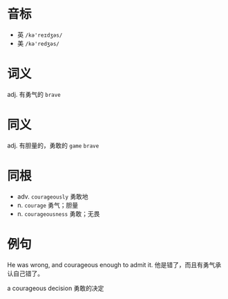 # 音标

- 英 `/kə'reɪdʒəs/`
- 美 `/kə'redʒəs/`

# 词义

adj. 有勇气的
`brave`

# 同义

adj. 有胆量的，勇敢的
`game` `brave`

# 同根

- adv. `courageously` 勇敢地
- n. `courage` 勇气；胆量
- n. `courageousness` 勇敢；无畏

# 例句

He was wrong, and courageous enough to admit it.
他是错了，而且有勇气承认自己错了。

a courageous decision
勇敢的决定


